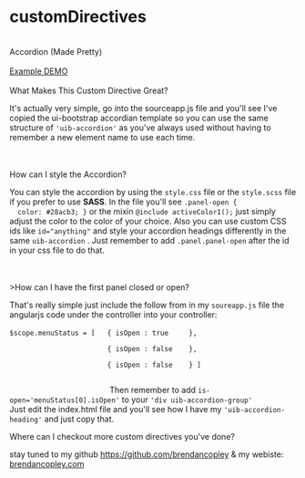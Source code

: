 # customDirectives
</br>
Accordion (Made Pretty)
</br>
</br>
<a href="https://brendancopley.github.io/customDirectives/custom-accordion-ui-bootstrap/" target="_blank">Example DEMO</a>
</br>
</br>
What Makes This Custom Directive Great?
</br>
<p>It's actually very simple, go into the sourceapp.js file and you'll see I've copied the ui-bootstrap accordian template so you can use the same structure of <code>'uib-accordion'</code> as you've always used without having to remember a new element name to use each time.</p>
</br>
</br>
How can I style the Accordion?</br>
<p>You can style the accordion by using the <code>style.css</code> file or the <code>style.scss</code> file if you prefer to use <b>SASS</b>. In the file you'll see <code>.panel-open {
  color: #28acb3; }</code> or the mixin <code>@include activeColor1();</code> just simply adjust the color to the color of your choice. Also you can use custom CSS ids like <code>id="anything"</code> and style your accordion headings differently in the same <code>uib-accordion</code> . Just remember to add <code>.panel.panel-open</code> after the id in your css file to do that.</p>
</br>
</br>
>How can I have the first panel closed or open? </br>
<p>That's really simple just include the follow from in my <code>soureapp.js</code> file the angularjs code under the controller into your controller: </br></br><code>$scope.menuStatus = [   { isOpen : true     },</br>
                        { isOpen : false    }, </br>
                        { isOpen : false    } ]</br></br>
						</code> Then remember to add <code>is-open='menuStatus[0].isOpen'</code> to your <code>'div uib-accordion-group'</code></br>
						Just edit the index.html file and you'll see how I have my <code>'uib-accordion-heading'</code> and just copy that.</p>
Where can I checkout more custom directives you've done? </br>
<p>stay tuned to my github <a href="https://github.com/brendancopley">https://github.com/brendancopley</a> & my webiste: <a href="http://brendancopley.com">brendancopley.com</a></p>
